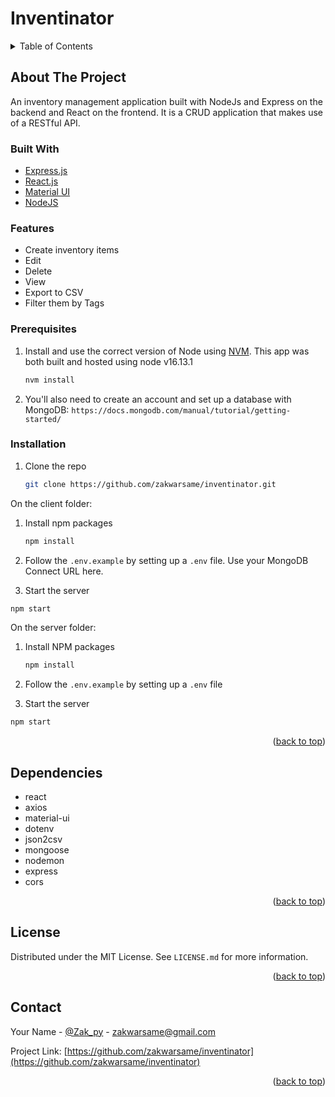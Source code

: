 # Inventinator


<!-- TABLE OF CONTENTS -->
<details>
  <summary>Table of Contents</summary>
  <ol>
    <li>
      <a href="#about-the-project">About The Project</a>
      <ul>
        <li><a href="#built-with">Built With</a></li>
      </ul>
    </li>
    <li>
      <ul>
        <li><a href="#features">Features</a></li>
        <li><a href="#prerequisites">Prerequisites</a></li>
        <li><a href="#installation">Installation</a></li>
      </ul>
    </li>
    <li><a href="#dependencies">Dependencies</a></li>
    <li><a href="#license">License</a></li>
  </ol>
</details>



<!-- ABOUT THE PROJECT -->
## About The Project


An inventory management application built with NodeJs and Express on the backend and React on the frontend. It is a CRUD application that makes use of a RESTful API.

### Built With

* [Express.js](https://expressjs.com//)
* [React.js](https://reactjs.org/)
* [Material UI](https://mui.com/)
* [NodeJS](https://nodejs.org/en/)

### Features

- Create inventory items
- Edit
- Delete
- View
- Export to CSV
- Filter them by Tags


### Prerequisites

1. Install and use the correct version of Node using [NVM](https://github.com/nvm-sh/nvm). This app was both built and hosted using node v16.13.1
   ```sh
   nvm install
   ```

1. You'll also need to create an account and set up a database with MongoDB:
`https://docs.mongodb.com/manual/tutorial/getting-started/`

### Installation

1. Clone the repo
   ```sh
   git clone https://github.com/zakwarsame/inventinator.git
   ```

On the client folder:

1. Install npm packages
   ```sh
   npm install
   ```
1. Follow the `.env.example` by setting up a `.env` file. Use your MongoDB Connect URL here.

1. Start the server
```sh
npm start
```

On the server folder:

1. Install NPM packages
   ```sh
   npm install
   ```
1. Follow the `.env.example` by setting up a `.env` file

1. Start the server
```sh
npm start
```

<p align="right">(<a href="#top">back to top</a>)</p>


## Dependencies

- react
- axios
- material-ui
- dotenv
- json2csv
- mongoose
- nodemon
- express
- cors

<p align="right">(<a href="#top">back to top</a>)</p>



<!-- LICENSE -->
## License

Distributed under the MIT License. See `LICENSE.md` for more information.

<p align="right">(<a href="#top">back to top</a>)</p>



<!-- CONTACT -->
## Contact

Your Name - [@Zak_py](https://twitter.com/Zak_py) - zakwarsame@gmail.com

Project Link: [https://github.com/zakwarsame/inventinator](https://github.com/zakwarsame/inventinator)

<p align="right">(<a href="#top">back to top</a>)</p>


